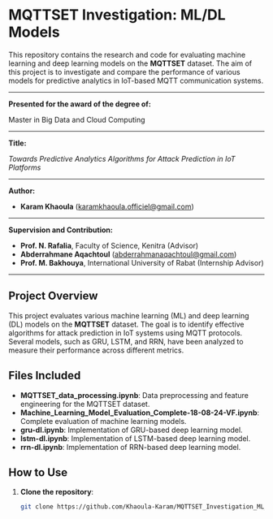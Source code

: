 # MQTTSET Investigation: ML/DL Models

This repository contains the research and code for evaluating machine learning and deep learning models on the **MQTTSET** dataset. The aim of this project is to investigate and compare the performance of various models for predictive analytics in IoT-based MQTT communication systems.

---

**Presented for the award of the degree of:**

Master in Big Data and Cloud Computing

---

**Title:**

_Towards Predictive Analytics Algorithms for Attack Prediction in IoT Platforms_

---

**Author:**

- **Karam Khaoula** (karamkhaoula.officiel@gmail.com)

---

**Supervision and Contribution:**
- **Prof. N. Rafalia**, Faculty of Science, Kenitra (Advisor)
- **Abderrahmane Aqachtoul** (abderrahmanaqachtoul@gmail.com)
- **Prof. M. Bakhouya**, International University of Rabat (Internship Advisor)


---

## Project Overview

This project evaluates various machine learning (ML) and deep learning (DL) models on the **MQTTSET** dataset. The goal is to identify effective algorithms for attack prediction in IoT systems using MQTT protocols. Several models, such as GRU, LSTM, and RRN, have been analyzed to measure their performance across different metrics.

## Files Included
- **MQTTSET_data_processing.ipynb**: Data preprocessing and feature engineering for the MQTTSET dataset.
- **Machine_Learning_Model_Evaluation_Complete-18-08-24-VF.ipynb**: Complete evaluation of machine learning models.
- **gru-dl.ipynb**: Implementation of GRU-based deep learning model.
- **lstm-dl.ipynb**: Implementation of LSTM-based deep learning model.
- **rrn-dl.ipynb**: Implementation of RRN-based deep learning model.

## How to Use

1. **Clone the repository**:
   ```bash
   git clone https://github.com/Khaoula-Karam/MQTTSET_Investigation_ML_DL_Models.git
